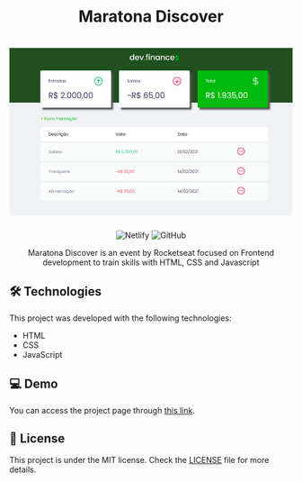 <h1 align="center">Maratona Discover</h1>

<h1 align="center">
    <img alt="Maratona Discover" src="./src/assets/banner.png" />
</h1>

<p align="center">
    <img alt="Netlify" src="https://img.shields.io/netlify/b3f9e572-4a4d-46aa-838a-360863ba2da2">
    <img alt="GitHub" src="https://img.shields.io/github/license/raiffsaid/maratona_discover">
</p>

<p align="center">Maratona Discover is an event by Rocketseat focused on Frontend development to train skills with HTML, CSS and Javascript</p>

## 🛠️ Technologies

This project was developed with the following technologies:

 - HTML 
 - CSS
 - JavaScript

## 💻️ Demo

You can access the project page through [this link](https://maratona-discover.netlify.app).

## 📝️ License

This project is under the MIT license. Check the [LICENSE](LICENSE) file for more details.